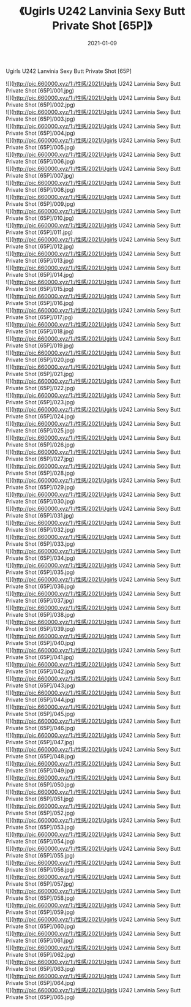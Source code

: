 ﻿---
layout: post
title:  《Ugirls U242 Lanvinia Sexy Butt Private Shot [65P]》
date:   2021-01-09
img: http://pic.660000.xyz/1:/性感/2021/Ugirls U242 Lanvinia Sexy Butt Private Shot [65P]/000.jpg
categories: [美女, 清纯, 唯美]
---

Ugirls U242 Lanvinia Sexy Butt Private Shot [65P]

  ![](http://pic.660000.xyz/1:/性感/2021/Ugirls U242 Lanvinia Sexy Butt Private Shot [65P]/001.jpg) <br> ![](http://pic.660000.xyz/1:/性感/2021/Ugirls U242 Lanvinia Sexy Butt Private Shot [65P]/002.jpg) <br> ![](http://pic.660000.xyz/1:/性感/2021/Ugirls U242 Lanvinia Sexy Butt Private Shot [65P]/003.jpg) <br> ![](http://pic.660000.xyz/1:/性感/2021/Ugirls U242 Lanvinia Sexy Butt Private Shot [65P]/004.jpg) <br> ![](http://pic.660000.xyz/1:/性感/2021/Ugirls U242 Lanvinia Sexy Butt Private Shot [65P]/005.jpg) <br> ![](http://pic.660000.xyz/1:/性感/2021/Ugirls U242 Lanvinia Sexy Butt Private Shot [65P]/006.jpg) <br> ![](http://pic.660000.xyz/1:/性感/2021/Ugirls U242 Lanvinia Sexy Butt Private Shot [65P]/007.jpg) <br> ![](http://pic.660000.xyz/1:/性感/2021/Ugirls U242 Lanvinia Sexy Butt Private Shot [65P]/008.jpg) <br> ![](http://pic.660000.xyz/1:/性感/2021/Ugirls U242 Lanvinia Sexy Butt Private Shot [65P]/009.jpg) <br> ![](http://pic.660000.xyz/1:/性感/2021/Ugirls U242 Lanvinia Sexy Butt Private Shot [65P]/010.jpg) <br> ![](http://pic.660000.xyz/1:/性感/2021/Ugirls U242 Lanvinia Sexy Butt Private Shot [65P]/011.jpg) <br> ![](http://pic.660000.xyz/1:/性感/2021/Ugirls U242 Lanvinia Sexy Butt Private Shot [65P]/012.jpg) <br> ![](http://pic.660000.xyz/1:/性感/2021/Ugirls U242 Lanvinia Sexy Butt Private Shot [65P]/013.jpg) <br> ![](http://pic.660000.xyz/1:/性感/2021/Ugirls U242 Lanvinia Sexy Butt Private Shot [65P]/014.jpg) <br> ![](http://pic.660000.xyz/1:/性感/2021/Ugirls U242 Lanvinia Sexy Butt Private Shot [65P]/015.jpg) <br> ![](http://pic.660000.xyz/1:/性感/2021/Ugirls U242 Lanvinia Sexy Butt Private Shot [65P]/016.jpg) <br> ![](http://pic.660000.xyz/1:/性感/2021/Ugirls U242 Lanvinia Sexy Butt Private Shot [65P]/017.jpg) <br> ![](http://pic.660000.xyz/1:/性感/2021/Ugirls U242 Lanvinia Sexy Butt Private Shot [65P]/018.jpg) <br> ![](http://pic.660000.xyz/1:/性感/2021/Ugirls U242 Lanvinia Sexy Butt Private Shot [65P]/019.jpg) <br> ![](http://pic.660000.xyz/1:/性感/2021/Ugirls U242 Lanvinia Sexy Butt Private Shot [65P]/020.jpg) <br> ![](http://pic.660000.xyz/1:/性感/2021/Ugirls U242 Lanvinia Sexy Butt Private Shot [65P]/021.jpg) <br> ![](http://pic.660000.xyz/1:/性感/2021/Ugirls U242 Lanvinia Sexy Butt Private Shot [65P]/022.jpg) <br> ![](http://pic.660000.xyz/1:/性感/2021/Ugirls U242 Lanvinia Sexy Butt Private Shot [65P]/023.jpg) <br> ![](http://pic.660000.xyz/1:/性感/2021/Ugirls U242 Lanvinia Sexy Butt Private Shot [65P]/024.jpg) <br> ![](http://pic.660000.xyz/1:/性感/2021/Ugirls U242 Lanvinia Sexy Butt Private Shot [65P]/025.jpg) <br> ![](http://pic.660000.xyz/1:/性感/2021/Ugirls U242 Lanvinia Sexy Butt Private Shot [65P]/026.jpg) <br> ![](http://pic.660000.xyz/1:/性感/2021/Ugirls U242 Lanvinia Sexy Butt Private Shot [65P]/027.jpg) <br> ![](http://pic.660000.xyz/1:/性感/2021/Ugirls U242 Lanvinia Sexy Butt Private Shot [65P]/028.jpg) <br> ![](http://pic.660000.xyz/1:/性感/2021/Ugirls U242 Lanvinia Sexy Butt Private Shot [65P]/029.jpg) <br> ![](http://pic.660000.xyz/1:/性感/2021/Ugirls U242 Lanvinia Sexy Butt Private Shot [65P]/030.jpg) <br> ![](http://pic.660000.xyz/1:/性感/2021/Ugirls U242 Lanvinia Sexy Butt Private Shot [65P]/031.jpg) <br> ![](http://pic.660000.xyz/1:/性感/2021/Ugirls U242 Lanvinia Sexy Butt Private Shot [65P]/032.jpg) <br> ![](http://pic.660000.xyz/1:/性感/2021/Ugirls U242 Lanvinia Sexy Butt Private Shot [65P]/033.jpg) <br> ![](http://pic.660000.xyz/1:/性感/2021/Ugirls U242 Lanvinia Sexy Butt Private Shot [65P]/034.jpg) <br> ![](http://pic.660000.xyz/1:/性感/2021/Ugirls U242 Lanvinia Sexy Butt Private Shot [65P]/035.jpg) <br> ![](http://pic.660000.xyz/1:/性感/2021/Ugirls U242 Lanvinia Sexy Butt Private Shot [65P]/036.jpg) <br> ![](http://pic.660000.xyz/1:/性感/2021/Ugirls U242 Lanvinia Sexy Butt Private Shot [65P]/037.jpg) <br> ![](http://pic.660000.xyz/1:/性感/2021/Ugirls U242 Lanvinia Sexy Butt Private Shot [65P]/038.jpg) <br> ![](http://pic.660000.xyz/1:/性感/2021/Ugirls U242 Lanvinia Sexy Butt Private Shot [65P]/039.jpg) <br> ![](http://pic.660000.xyz/1:/性感/2021/Ugirls U242 Lanvinia Sexy Butt Private Shot [65P]/040.jpg) <br> ![](http://pic.660000.xyz/1:/性感/2021/Ugirls U242 Lanvinia Sexy Butt Private Shot [65P]/041.jpg) <br> ![](http://pic.660000.xyz/1:/性感/2021/Ugirls U242 Lanvinia Sexy Butt Private Shot [65P]/042.jpg) <br> ![](http://pic.660000.xyz/1:/性感/2021/Ugirls U242 Lanvinia Sexy Butt Private Shot [65P]/043.jpg) <br> ![](http://pic.660000.xyz/1:/性感/2021/Ugirls U242 Lanvinia Sexy Butt Private Shot [65P]/044.jpg) <br> ![](http://pic.660000.xyz/1:/性感/2021/Ugirls U242 Lanvinia Sexy Butt Private Shot [65P]/045.jpg) <br> ![](http://pic.660000.xyz/1:/性感/2021/Ugirls U242 Lanvinia Sexy Butt Private Shot [65P]/046.jpg) <br> ![](http://pic.660000.xyz/1:/性感/2021/Ugirls U242 Lanvinia Sexy Butt Private Shot [65P]/047.jpg) <br> ![](http://pic.660000.xyz/1:/性感/2021/Ugirls U242 Lanvinia Sexy Butt Private Shot [65P]/048.jpg) <br> ![](http://pic.660000.xyz/1:/性感/2021/Ugirls U242 Lanvinia Sexy Butt Private Shot [65P]/049.jpg) <br> ![](http://pic.660000.xyz/1:/性感/2021/Ugirls U242 Lanvinia Sexy Butt Private Shot [65P]/050.jpg) <br> ![](http://pic.660000.xyz/1:/性感/2021/Ugirls U242 Lanvinia Sexy Butt Private Shot [65P]/051.jpg) <br> ![](http://pic.660000.xyz/1:/性感/2021/Ugirls U242 Lanvinia Sexy Butt Private Shot [65P]/052.jpg) <br> ![](http://pic.660000.xyz/1:/性感/2021/Ugirls U242 Lanvinia Sexy Butt Private Shot [65P]/053.jpg) <br> ![](http://pic.660000.xyz/1:/性感/2021/Ugirls U242 Lanvinia Sexy Butt Private Shot [65P]/054.jpg) <br> ![](http://pic.660000.xyz/1:/性感/2021/Ugirls U242 Lanvinia Sexy Butt Private Shot [65P]/055.jpg) <br> ![](http://pic.660000.xyz/1:/性感/2021/Ugirls U242 Lanvinia Sexy Butt Private Shot [65P]/056.jpg) <br> ![](http://pic.660000.xyz/1:/性感/2021/Ugirls U242 Lanvinia Sexy Butt Private Shot [65P]/057.jpg) <br> ![](http://pic.660000.xyz/1:/性感/2021/Ugirls U242 Lanvinia Sexy Butt Private Shot [65P]/058.jpg) <br> ![](http://pic.660000.xyz/1:/性感/2021/Ugirls U242 Lanvinia Sexy Butt Private Shot [65P]/059.jpg) <br> ![](http://pic.660000.xyz/1:/性感/2021/Ugirls U242 Lanvinia Sexy Butt Private Shot [65P]/060.jpg) <br> ![](http://pic.660000.xyz/1:/性感/2021/Ugirls U242 Lanvinia Sexy Butt Private Shot [65P]/061.jpg) <br> ![](http://pic.660000.xyz/1:/性感/2021/Ugirls U242 Lanvinia Sexy Butt Private Shot [65P]/062.jpg) <br> ![](http://pic.660000.xyz/1:/性感/2021/Ugirls U242 Lanvinia Sexy Butt Private Shot [65P]/063.jpg) <br> ![](http://pic.660000.xyz/1:/性感/2021/Ugirls U242 Lanvinia Sexy Butt Private Shot [65P]/064.jpg) <br> ![](http://pic.660000.xyz/1:/性感/2021/Ugirls U242 Lanvinia Sexy Butt Private Shot [65P]/065.jpg) <br>